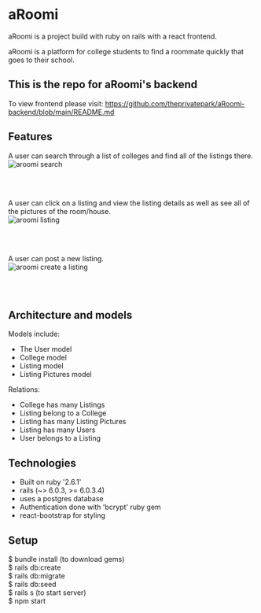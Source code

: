 # aRoomi

aRoomi is a project build with ruby on rails with a react frontend.

aRoomi is a platform for college students to find a roommate quickly that goes to their school.

## This is the repo for aRoomi's backend
To view frontend please visit: https://github.com/theprivatepark/aRoomi-backend/blob/main/README.md

## Features




A user can search through a list of colleges and find all of the listings there. <br/>
![aroomi search](https://user-images.githubusercontent.com/69116393/102390672-b5a9fb80-3fa2-11eb-998f-a67e2306b0b8.gif)

<br/>
<br/>

A user can click on a listing and view the listing details as well as see all of the pictures of the room/house. <br/>
![aroomi listing](https://user-images.githubusercontent.com/69116393/102390866-f4d84c80-3fa2-11eb-869a-7874c5cbcc52.gif)

<br/>
<br/>

A user can post a new listing. <br/>
![aroomi create a listing](https://user-images.githubusercontent.com/69116393/102390982-19ccbf80-3fa3-11eb-8a70-34e7b194cc94.gif)

<br/>
<br/>

## Architecture and models
Models include: <br/>
* The User model
* College model
* Listing model
* Listing Pictures model



Relations: <br/>
* College has many Listings
* Listing belong to a College
* Listing has many Listing Pictures
* Listing has many Users
* User belongs to a Listing


## Technologies
* Built on ruby '2.6.1'
* rails (~> 6.0.3, >= 6.0.3.4)
* uses a postgres database
* Authentication done with 'bcrypt' ruby gem
* react-bootstrap for styling

## Setup
$ bundle install (to download gems) <br/>
$ rails db:create <br/>
$ rails db:migrate <br/>
$ rails db:seed <br/>
$ rails s (to start server) <br/>
$ npm start

